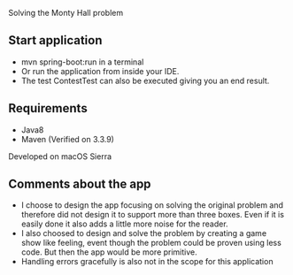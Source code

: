 Solving the Monty Hall problem

Start application
-----------------
 * mvn spring-boot:run in a terminal <br/>
 * Or run the application from inside your IDE. <br/>
 * The test ContestTest can also be executed giving you an end result.

Requirements
-----------------
* Java8
* Maven (Verified on 3.3.9) <br/>


Developed on macOS Sierra

Comments about the app
-----------------
* I choose to design the app focusing on solving the original problem and 
therefore did not design it to support more than three boxes. Even if it is
easily done it also adds a little more noise for the reader.
* I also choosed to design and solve the problem by creating a game show like feeling, event though the problem could be proven using less code. But then the app would be more primitive. 
* Handling errors gracefully is also not in the scope for this application

